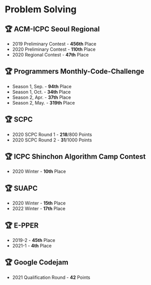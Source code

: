 # Problem Solving

## 🏆 ACM-ICPC Seoul Regional

- 2019 Preliminary Contest - **456th** Place
- 2020 Preliminary Contest - **110th** Place
- 2020 Regional Contest - **47th** Place

## 🏆 Programmers Monthly-Code-Challenge

- Season 1, Sep. - **94th** Place
- Season 1, Oct. - **34th** Place
- Season 2, Apr. - **37th** Place
- Season 2, May. - **319th** Place

## 🏆 SCPC

- 2020 SCPC Round 1 - **218**/800 Points
- 2020 SCPC Round 2 - **31**/1000 Points

## 🏆 ICPC Shinchon Algorithm Camp Contest

- 2020 Winter - **10th** Place

## 🏆 SUAPC

- 2020 Winter - **15th** Place
- 2022 Winter - **17th** Place

## 🏆 E-PPER

- 2019-2 - **45th** Place
- 2021-1 - **4th** Place

## 🏆 Google Codejam

- 2021 Qualification Round - **42** Points
